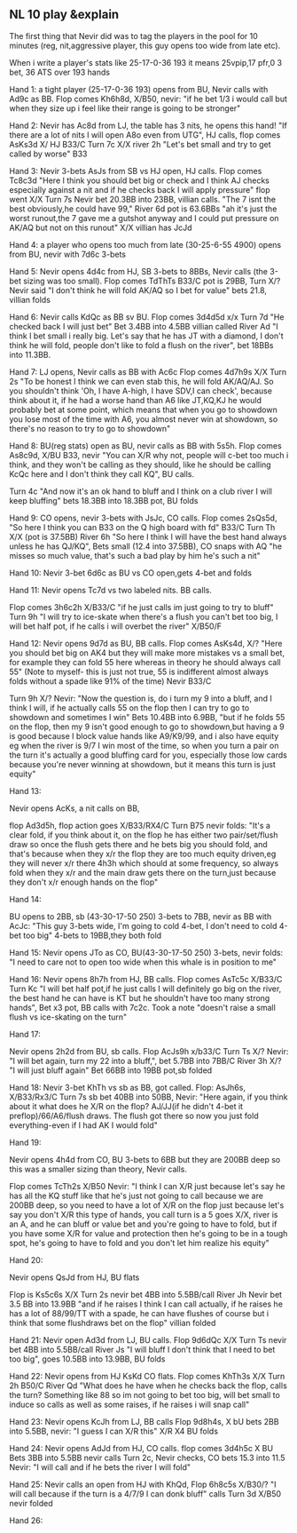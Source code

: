 ## NL 10 play &explain

The first thing that Nevir did was to tag the players in the pool for 10 minutes (reg, nit,aggressive player, this guy opens too wide from late etc).

When i write a player's stats like 25-17-0-36 193 it means 25vpip,17 pfr,0 3 bet, 36 ATS over 193 hands

Hand 1:
a tight player (25-17-0-36 193) opens from BU, Nevir calls with Ad9c as BB.
Flop comes Kh6h8d, X/B50, nevir: "if he bet 1/3 i would call but when they size up i feel like their range is going to be stronger"

Hand 2:
Nevir has Ac8d from LJ, the table has 3 nits, he opens this hand! "If there are a lot of nits I will open A8o even from UTG", HJ calls, flop comes AsKs3d X/ HJ B33/C Turn 7c X/X river 2h "Let's bet small and try to get called by worse" B33

Hand 3:
Nevir 3-bets AsJs from SB vs HJ open, HJ calls.
Flop comes Tc8c3d "Here I think you should bet big or check and I think AJ checks especially against a nit and if he checks back I will apply pressure" flop went X/X
Turn 7s Nevir bet 20.3BB into 23BB, villian calls. "The 7 isnt the best obviously,he could have 99,"
River 6d pot is 63.6BBs "ah it's just the worst runout,the 7 gave me a gutshot anyway and I could put pressure on AK/AQ but not on this runout" X/X villian has JcJd

Hand 4:
a player who opens too much from late (30-25-6-55 4900) opens from BU,
nevir with 7d6c 3-bets

Hand 5:
Nevir opens 4d4c from HJ, SB 3-bets to 8BBs, Nevir calls (the 3-bet sizing was too small).
Flop comes TdThTs B33/C pot is 29BB, Turn X/? Nevir said "I don't think he will fold AK/AQ so I bet for value" bets 21.8, villian folds

Hand 6:
Nevir calls KdQc as BB sv BU.
Flop comes 3d4d5d x/x
Turn 7d "He checked back I will just bet" Bet 3.4BB into 4.5BB villian called
River Ad "I think I bet small i really big. Let's say that he has JT with a diamond, I don't think he will fold, people don't like to fold a flush on the river", bet 18BBs into 11.3BB.

Hand 7:
LJ opens, Nevir calls as BB with Ac6c
Flop comes 4d7h9s X/X
Turn 2s "To be honest I think we can even stab this, he will fold AK/AQ/AJ. So you shouldn't think 'Oh, I have A-high, I have SDV,I can check', because think about it, if he had a worse hand than A6 like JT,KQ,KJ he would probably bet at some point, which means that when you go to showdown you lose most of the time with A6, you almost never win at showdown, so there's no reason to try to go to showdown"

Hand 8:
BU(reg stats) open as BU, nevir calls as BB with 5s5h.
Flop comes As8c9d, X/BU B33, nevir "You can X/R why not, people will c-bet too much i think, and they won't be calling as they should, like he should be calling KcQc here and I don't think they call KQ", BU calls.

Turn 4c "And now it's an ok hand to bluff and I think on a club river I will keep bluffing" bets 18.3BB into 18.3BB pot, BU folds

Hand 9:
CO opens, nevir 3-bets with JsJc, CO calls.
Flop comes 2sQs5d, "So here I think you can B33 on the Q high board with fd" B33/C
Turn Th X/X (pot is 37.5BB)
River 6h "So here I think I will have the best hand always unless he has QJ/KQ", Bets small (12.4 into 37.5BB), CO snaps with AQ "he misses so much value, that's such a bad play by him he's such a nit"

Hand 10:
Nevir 3-bet  6d6c as BU vs CO open,gets 4-bet and folds

Hand 11:
Nevir opens Tc7d vs two labeled nits.
BB calls.

Flop comes 3h6c2h X/B33/C "if he just calls im just going to try to bluff"
Turn 9h "I will try to ice-skate when there's a flush you can't bet too big, I will bet half pot, if he calls i will overbet the river" X/B50/F

Hand 12:
Nevir opens 9d7d as BU, BB calls.
Flop comes AsKs4d, X/? "Here you should bet big on AK4 but they will make more mistakes vs a small bet, for example they can fold 55 here whereas in theory he should always call 55" (Note to myself- this is just not true, 55 is indifferent almost always folds without a spade like 91% of the time) Nevir B33/C

Turn 9h X/?
Nevir: "Now the question is, do i turn my 9 into a bluff, and I think I will, if he actually calls 55 on the flop then I can try to go to showdown and sometimes I win" Bets 10.4BB into 6.9BB, "but if he folds 55 on the flop, then my 9 isn't good enough to go to showdown,but having a 9 is good because I block value hands like A9/K9/99, and i also have equity eg when the river is 9/7 I win most of the time, so when you turn a pair on the turn it's actually a good bluffing card for you, especially those low cards because you're never winning at showdown, but it means this turn is just equity"

Hand 13: 

Nevir opens AcKs, a nit calls on BB,

flop Ad3d5h, flop action goes X/B33/RX4/C
Turn B75 nevir folds: "It's a clear fold, if you think about it, on the flop he has either two pair/set/flush draw so once the flush gets there and he bets big you should fold, and that's because when they x/r the flop they are too much equity driven,eg they will never x/r there 4h3h which should at some frequency, so always fold when they x/r and the main draw gets there on the turn,just because they don't x/r enough hands on the flop"


Hand 14:

BU opens to 2BB,
sb (43-30-17-50 250) 3-bets to 7BB, nevir as BB with AcJc: "This guy 3-bets wide, I'm going to cold 4-bet, I don't need to cold 4-bet too big" 4-bets to 19BB,they both fold

Hand 15:
Nevir opens JTo as CO, BU(43-30-17-50 250) 3-bets, nevir folds: "I need to care not to open too wide when this whale is in position to me"

Hand 16:
Nevir opens 8h7h from HJ, BB calls.
Flop comes AsTc5c X/B33/C
Turn Kc "I will bet half pot,if he just calls I will definitely go big on the river, the best hand he can have is KT but he shouldn't have too many strong hands", Bet x3 pot, BB calls with 7c2c.
Took a note "doesn't raise a small flush vs ice-skating on the turn"

Hand 17:

Nevir opens 2h2d from BU, sb calls.
Flop AcJs9h x/b33/C
Turn Ts X/? Nevir: "I will bet again, turn my 22 into a bluff,", bet 5.7BB into 7BB/C
River 3h X/? "I will just bluff again" Bet 66BB into 19BB pot,sb folded

Hand 18:
Nevir 3-bet KhTh vs sb as BB, got called.
Flop: AsJh6s, X/B33/Rx3/C
Turn 7s sb bet 40BB into 50BB, Nevir: "Here again, if you think about it what does he X/R on the flop? AJ/JJ(if he didn't 4-bet it preflop)/66/A6/flush draws. The flush got there so now you just fold everything-even if I had AK I would fold"

Hand 19:

Nevir opens 4h4d from CO, BU 3-bets to 6BB but they are 200BB deep so this was a smaller sizing than theory, Nevir calls.

Flop comes TcTh2s X/B50 Nevir: "I think I can X/R just because let's say he has all the KQ stuff like that he's just not going to call because we are 200BB deep, so you need to have a lot of X/R on the flop just because let's say you don't X/R this type of hands, you call turn is a 5 goes X/X, river is an A, and he can bluff or value bet and you're going to have to fold, but if you have some X/R for value and protection then he's going to be in a tough spot, he's going to have to fold and you don't let him realize his equity"

Hand 20:

Nevir opens QsJd from HJ, BU flats

Flop is Ks5c6s X/X
Turn 2s nevir bet 4BB into 5.5BB/call
River Jh Nevir bet 3.5 BB into 13.9BB "and if he raises I think I can call actually, if he raises he has a lot of 88/99/TT with a spade, he can have flushes of course but i think that some flushdraws bet on the flop" villian folded

Hand 21:
Nevir open Ad3d from LJ, BU calls.
Flop 9d6dQc X/X
Turn Ts nevir bet 4BB into 5.5BB/call
	River Js "I will bluff I don't think that I need to bet too big", goes 10.5BB into 13.9BB, BU folds

Hand 22:
Nevir opens from HJ KsKd CO flats.
Flop comes KhTh3s X/X
Turn 2h B50/C
River Qd "What does he have when he checks back the flop, calls the turn? Something like 88 so im not going to bet too big, will bet small to induce so calls as well as some raises, if he raises i will snap call"

Hand 23:
Nevir opens KcJh from LJ, BB calls
Flop 9d8h4s, X bU bets 2BB into 5.5BB, nevir: "I guess I can X/R this" X/R X4 BU folds

Hand 24:
Nevir opens AdJd from HJ, CO calls. flop comes 3d4h5c X BU Bets 3BB into 5.5BB nevir calls
Turn 2c, Nevir checks, CO bets 15.3 into 11.5 Nevir: "I will call and if he bets the river I will fold"

Hand 25:
Nevir calls an open from HJ with KhQd,
Flop 6h8c5s X/B30/? "I will call because if the turn is a 4/7/9 I can donk bluff" calls
Turn 3d X/B50 nevir folded

Hand 26:

